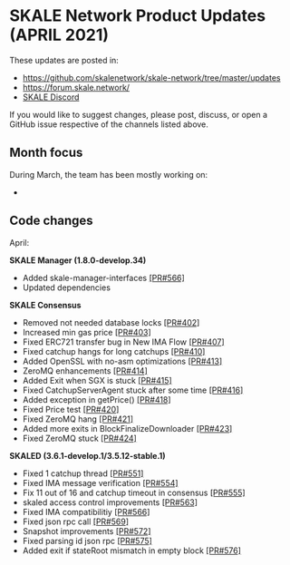 # SKALE Network Product Updates (APRIL 2021)

These updates are posted in: 

-   <https://github.com/skalenetwork/skale-network/tree/master/updates>
-   <https://forum.skale.network/>
-   [SKALE Discord](https://discord.gg/vvUtWJB)

If you would like to suggest changes, please post, discuss, or open a GitHub issue respective of the channels listed above.

## Month focus

During March, the team has been mostly working on:

-   


## Code changes

April:

**SKALE Manager (1.8.0-develop.34)**

-   Added skale-manager-interfaces [\[PR#566\]](https://github.com/skalenetwork/skale-manager/pull/566)
-   Updated dependencies

**SKALE Consensus**

-   Removed not needed database locks [\[PR#402\]](https://github.com/skalenetwork/skale-consensus/pull/402)
-   Increased min gas price [\[PR#403\]](https://github.com/skalenetwork/skale-consensus/pull/403)
-   Fixed ERC721 transfer bug in New IMA Flow [\[PR#407\]](https://github.com/skalenetwork/skale-consensus/pull/407)
-   Fixed сatchup hangs for long catchups [\[PR#410\]](https://github.com/skalenetwork/skale-consensus/pull/410)
-   Added OpenSSL with no-asm optimizations [\[PR#413\]](https://github.com/skalenetwork/skale-consensus/pull/413)
-   ZeroMQ enhancements [\[PR#414\]](https://github.com/skalenetwork/skale-consensus/pull/414)
-   Added Exit when SGX is stuck [\[PR#415\]](https://github.com/skalenetwork/skale-consensus/pull/415)
-   Fixed CatchupServerAgent stuck after some time [\[PR#416\]](https://github.com/skalenetwork/skale-consensus/pull/416)
-   Added exception in getPrice() [\[PR#418\]](https://github.com/skalenetwork/skale-consensus/pull/418)
-   Fixed Price test [\[PR#420\]](https://github.com/skalenetwork/skale-consensus/pull/420)
-   Fixed ZeroMQ hang [\[PR#421\]](https://github.com/skalenetwork/skale-consensus/pull/421)
-   Added more exits in BlockFinalizeDownloader [\[PR#423\]](https://github.com/skalenetwork/skale-consensus/pull/423)
-   Fixed ZeroMQ stuck [\[PR#424\]](https://github.com/skalenetwork/skale-consensus/pull/424)

**SKALED (3.6.1-develop.1/3.5.12-stable.1)**

-   Fixed 1 catchup thread [\[PR#551\]](https://github.com/skalenetwork/skaled/pull/551)
-   Fixed IMA message verification [\[PR#554\]](https://github.com/skalenetwork/skaled/pull/554)
-   Fix 11 out of 16 and catchup timeout in consensus [\[PR#555\]](https://github.com/skalenetwork/skaled/pull/555)
-   skaled access control improvements [\[PR#563\]](https://github.com/skalenetwork/skaled/pull/563)
-   Fixed IMA compatibilitiy [\[PR#566\]](https://github.com/skalenetwork/skaled/pull/566)
-   Fixed json rpc call [\[PR#569\]](https://github.com/skalenetwork/skaled/pull/569)
-   Snapshot improvements   [\[PR#572\]](https://github.com/skalenetwork/skaled/pull/572)
-   Fixed parsing id json rpc [\[PR#575\]](https://github.com/skalenetwork/skaled/pull/575)
-   Added exit if stateRoot mismatch in empty block [\[PR#576\]](https://github.com/skalenetwork/skaled/pull/576)

